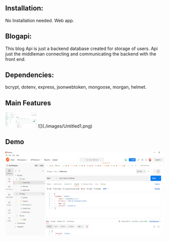 ## Installation:
No Installation needed. Web app.
## Blogapi:
This blog Api is just a backend database created for storage of users. Api just the middleman connecting and communicating the backend with the front end.

## Dependencies:
bcrypt, dotenv, express, jsonwebtoken, mongoose, morgan, helmet.

## Main Features
<img src= './images/Untitled1.png' width = '100'>
![](./images/Untitled1.png)


## Demo
![](./images/Untitled.png)

